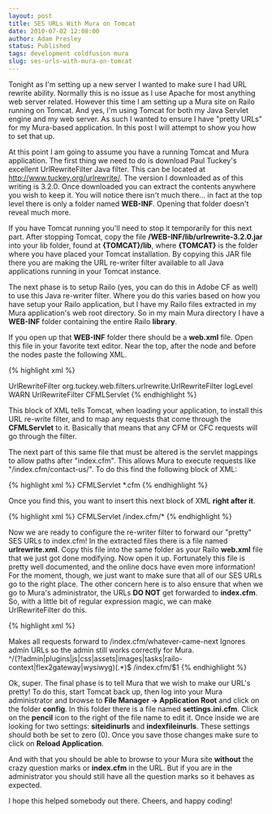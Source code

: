 ```yaml
---
layout: post
title: SES URLs With Mura on Tomcat
date: 2010-07-02 12:08:00
author: Adam Presley
status: Published
tags: development coldfusion mura
slug: ses-urls-with-mura-on-tomcat
---
```


Tonight as I'm setting up a new server I wanted to make sure I had URL
rewrite ability. Normally this is no issue as I use Apache for most
anything web server related. However this time I am setting up a Mura
site on Railo running on Tomcat. And yes, I'm using Tomcat for both my
Java Servlet engine and my web server. As such I wanted to ensure I have
"pretty URLs" for my Mura-based application. In this post I will attempt
to show you how to set that up.

At this point I am going to assume you have a running Tomcat and Mura
application. The first thing we need to do is download Paul Tuckey's
excellent UrlRewriteFilter Java filter. This can be located at
<http://www.tuckey.org/urlrewrite/>. The version I downloaded as of this
writing is 3.2.0. Once downloaded you can extract the contents anywhere
you wish to keep it. You will notice there isn't much there... in fact
at the top level there is only a folder named **WEB-INF**. Opening that
folder doesn't reveal much more.

If you have Tomcat running you'll need to stop it temporarily for this
next part. After stopping Tomcat, copy the file
**/WEB-INF/lib/urlrewrite-3.2.0.jar** into your lib folder, found at
**{TOMCAT}/lib**, where **{TOMCAT}** is the folder where you have placed
your Tomcat installation. By copying this JAR file there you are making
the URL re-writer filter available to all Java applications running in
your Tomcat instance.

The next phase is to setup Railo (yes, you can do this in Adobe CF as
well) to use this Java re-writer filter. Where you do this varies based
on how you have setup your Railo application, but I have my Railo files
extracted in my Mura application's web root directory. So in my main
Mura directory I have a **WEB-INF** folder containing the entire Railo
**library**.

If you open up that **WEB-INF** folder there should be a **web.xml**
file. Open this file in your favorite text editor. Near the top, after
the **<display-name>** node and before the **<servlet>** nodes paste
the following XML.

{% highlight xml %}
<!-- URL Rewrite Filter -->
<filter>
	<filter-name>UrlRewriteFilter</filter-name>
	<filter-class>org.tuckey.web.filters.urlrewrite.UrlRewriteFilter</filter-class>
	<init-param>
		<param-name>logLevel</param-name>
		<param-value>WARN</param-value>
	</init-param>
</filter>
<filter-mapping>
	<filter-name>UrlRewriteFilter</filter-name>
	<servlet-name>CFMLServlet</servlet-name>
</filter-mapping>
{% endhighlight %}

This block of XML tells Tomcat, when loading your application, to
install this URL re-write filter, and to map any requests that come
through the **CFMLServlet** to it. Basically that means that any CFM or
CFC requests will go through the filter.

The next part of this same file that must be altered is the servlet
mappings to allow paths after "index.cfm". This allows Mura to execute
requests like "/index.cfm/contact-us/". To do this find the following
block of XML:

{% highlight xml %}
<servlet-mapping>
	<servlet-name>CFMLServlet</servlet-name>
	<url-pattern>*.cfm</url-pattern>
</servlet-mapping>
{% endhighlight %}

Once you find this, you want to insert this next block of XML **right
after it**.

{% highlight xml %}
<servlet-mapping>
	<servlet-name>CFMLServlet</servlet-name>
	<url-pattern>/index.cfm/*</url-pattern>
</servlet-mapping>
{% endhighlight %}

Now we are ready to configure the re-writer filter to forward our
"pretty" SES URLs to index.cfm! In the extracted files there is a file
named **urlrewrite.xml**. Copy this file into the same folder as your
Railo **web.xml** file that we just got done modifying. Now open it up.
Fortunately this file is pretty well documented, and the online docs
have even more information! For the moment, though, we just want to make
sure that all of our SES URLs go to the right place. The other concern
here is to also ensure that when we go to Mura's administrator, the URLs
**DO NOT** get forwarded to **index.cfm**. So, with a little bit of
regular expression magic, we can make UrlRewriteFilter do this.

{% highlight xml %}
<?xml version="1.0" encoding="utf-8"?>
<!DOCTYPE urlrewrite PUBLIC "-//tuckey.org//DTD UrlRewrite 3.2//EN" "http://tuckey.org/res/dtds/urlrewrite3.2.dtd">

<!--
	Configuration file for UrlRewriteFilter
	http://tuckey.org/urlrewrite/
-->
<urlrewrite>
	<rule>
		<note>Makes all requests forward to /index.cfm/whatever-came-next
		Ignores admin URLs so the admin still works correctly for Mura.</note>
		<from>^/(?!admin|plugins|js|css|assets|images|tasks|railo-context|flex2gateway|wysiwyg)(.*)$</from>
		<to>/index.cfm/$1</to>
	</rule>
</urlrewrite>
{% endhighlight %}

Ok, super. The final phase is to tell Mura that we wish to make our
URL's pretty! To do this, start Tomcat back up, then log into your Mura
administrator and browse to **File Manager -> Application Root** and
click on the folder **config**. In this folder there is a file named
**settings.ini.cfm**. Click on the **pencil** icon to the right of the
file name to edit it. Once inside we are looking for two settings:
**siteidinurls** and **indexfileinurls**. These settings should both be
set to zero (0). Once you save those changes make sure to click on
**Reload Application**.

And with that you should be able to browse to your Mura site **without**
the crazy question marks or **index.cfm** in the URL. But if you are in
the administrator you should still have all the question marks so it
behaves as expected.

I hope this helped somebody out there. Cheers, and happy coding!
